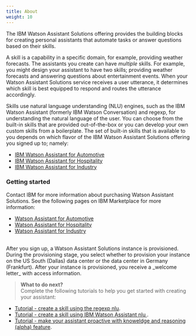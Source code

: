 ```yaml
---
title: About
weight: 10
---
```

The IBM Watson Assistant Solutions offering provides the building blocks for creating personal assistants that automate tasks or answer questions based on their skills.

A skill is a capability in a specific domain, for example, providing weather forecasts. The assistants you create can have *multiple* skills. For example, you might design your assistant to have two skills; providing weather forecasts and answering questions about entertainment events. When your Watson Assistant Solutions service receives a user utterance, it determines which skill is best equipped to respond and routes the utterance accordingly.

Skills use natural language understanding (NLU) engines, such as the IBM Watson Assistant (formerly IBM Watson Conversation) and regexp, for understanding the natural language of the user.  You can choose from the built-in skills that are provided out-of-the-box or you can develop your own custom skills from a boilerplate.  The set of built-in skills that is available to you depends on which flavor of the IBM Watson Assistant Solutions offering you signed up to; namely:
- [IBM Watson Assistant for Automotive]({{site.baseurl}}/flavours/automotive)
- [IBM Watson Assistant for Hospitality]({{site.baseurl}}/flavours/hospitality)
- [IBM Watson Assistant for Industry]({{site.baseurl}}/flavours/industry)


### Getting started
Contact IBM for more information about purchasing Watson Assistant Solutions. See the following pages on IBM Marketplace for more information:
- [Watson Assistant for Automotive](https://www.ibm.com/us-en/marketplace/watson-assistant-for-automotive/purchase#product-header-to)
- [Watson Assistant for Hospitality](https://www.ibm.com/us-en/marketplace/watson-assistant-for-hospitality/purchase#product-header-top)
- [Watson Assistant for Industry](https://www.ibm.com/us-en/marketplace/watson-assistant-for-industry/purchase#product-header-top)

<br>
After you sign up, a Watson Assistant Solutions instance is provisioned.  During the provisioning stage, you select whether to provision your instance on the US South (Dallas) data center or the data center in Germany (Frankfurt). After your instance is provisioned, you receive a _welcome letter_ with access information.

> **What to do next?**<br/>
Complete the following tutorials to help you get started with creating your assistant:
* [Tutorial - create a skill using the  regexp nlu]({{site.baseurl}}/skill/create_custom_skill).
* [Tutorial - create a skill using IBM Watson Assistant nlu ]({{site.baseurl}}/skill/using-wcs).
* [Tutorial - make your assistant proactive with knoweldge and reasoning (alpha) feature]({{site.baseurl}}/knowledge/about-tutorial).
